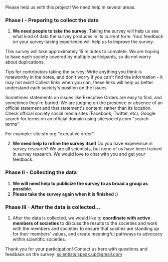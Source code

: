 Please help us with this project!
We need help in several areas. 

### Phase I - Preparing to collect the data
1. **We need people to take the survey.** Taking the survey will help us see what kind of data the survey produces in its current form. Your feedback on your survey-taking experience will help us to improve the survey. 

This survey will take approximately 15 minutes to complete. We are hoping to have each society covered by multiple participants, so do not worry about duplications.

Tips for contributors taking the survey: 
Write anything you think is noteworthy in the notes, and don't worry if you can't find the information - it may not exist! Collect links when you can, these links will help us better understand each society's position on the issues. 

Sometimes statements on issues like Executive Orders are easy to find, and sometimes they're buried. We are judging on the presence or absence of an official statement and that statement's content, rather than its location. Check official society social media sites (Facebook, Twitter, etc). Google search for terms on an official domain using site:society.com "search terms"

For example:
site:sfn.org "executive order" 

2. **We need help to refine the survey itself** Do you have expereince in survey research? We are all scientists, but none of us have been trained in survey research. We would love to chat with you and get your feedback.
### Phase II - Collecting the data

1. **We will need help to publicize the survey to as broad a group as possible.**
2. **Please take the survey again when it is finished :)**

### Phase III - After the data is collected...
1. After the data is collected, we would like to **coordinate with active members of societies** to discuss the results to the societies and work with the members and societies to ensure that socities are standing up for their members' values, and create meaningful pathways to advocacy within scientific societies.

Thank you for your participation! Contact us here with questions and feedback on the survey: scientists.speak.up@gmail.com 
